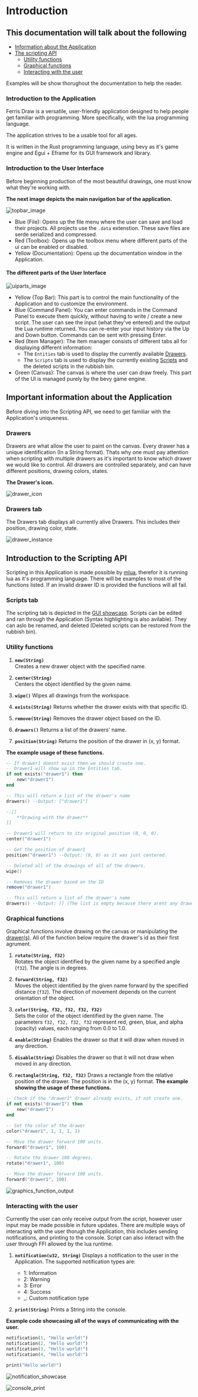 # Introduction

## This documentation will talk about the following

- [Information about the Application](#introduction-to-the-application)
- [The scripting API](#introduction-to-the-scripting-api)
  - [Utility functions](#utility-functions)
  - [Graphical functions](#graphical-functions)
  - [Interacting with the user](#interacting-with-the-user)

Examples will be show thorughout the documentation to help the reader.

### Introduction to the Application

Ferris Draw is a versatile, user-friendly application designed to help people get familiar with programming. More specifically, with the lua programming language.

The application strives to be a usable tool for all ages.

It is written in the Rust programming language, using bevy as it's game engine and Egui + Eframe for its GUI framework and library.

### Introduction to the User Interface

Before beginning production of the most beautiful drawings, one must know what they're working with.

**The next image depicts the main navigation bar of the application.**

![topbar_image](assets/documentation/topbar.png)

- Blue (File): Opens up the file menu where the user can save and load their projects. All projects use the `.data` extenstion. These save files are serde serialized and compressed.
- Red (Toolbox): Opens up the toolbox menu where different parts of the ui can be enabled or disabled.
- Yellow (Documentation): Opens up the documentation window in the Application.

#### The different parts of the User Interface

![uiparts_image](assets/documentation/ui_parts.png)

- Yellow (Top Bar): This part is to control the main functionality of the Application and to customize the environment.
- Blue (Command Panel): You can enter commands in the Command Panel to execute them quickly, without having to write / create a new script. The user can see the input (what they've entered) and the output the Lua runtime returned. You can re-enter your input history via the Up and Down button. Commands can be sent with pressing Enter.
- Red (Item Manager): The item manager consists of different tabs all for displaying different information:
  - The `Entities` tab is used to display the currently available [Drawers](#drawers-tab).
  - The `Scripts` tab is used to display the currently existing [Scripts](#scripts-tab) and the deleted scripts in the rubbish bin.
- Green (Canvas): The canvas is where the user can draw freely. This part of the UI is managed purely by the bevy game engine.

## Important information about the Application

Before diving into the Scripting API, we need to get familiar with the Application's uniqueness.

### Drawers

Drawers are what allow the user to paint on the canvas. Every drawer has a unique identification (In a String format). Thats why one must pay attention when scripting with multiple drawers as it's important to know which drawer we would like to control. All drawers are controlled separately, and can have different positions, drawing colors, states.

**The Drawer's icon.**

![drawer_icon](assets/ferris.png)

### Drawers tab

The Drawers tab displays all currently alive Drawers. This includes their position, drawing color, state.

![drawer_instance](assets/documentation/drawer_instance.png)

## Introduction to the Scripting API

Scripting in this Application is made possible by [mlua](https://github.com/mlua-rs/mlua), therefor it is running lua as it's programming language.
There will be examples to most of the functions listed. If an invalid drawer ID is provided the functions will all fail.

### Scripts tab

The scripting tab is depicted in the [GUI showcase](#the-different-parts-of-the-user-interface). Scripts can be edited and ran through the Application (Syntax highlighting is also avilable). They can aslo be renamed, and deleted (Deleted scripts can be restored from the rubbish bin).

### Utility functions

1. **`new(String)`**  
   Creates a new drawer object with the specified name.

2. **`center(String)`**  
   Centers the object identified by the given name.

3. **`wipe()`**
   Wipes all drawings from the workspace.

4. **`exists(String)`**
   Returns whether the drawer exists with that specific ID.

5. **`remove(String)`**
   Removes the drawer object based on the ID.

6. **`drawers()`**
   Returns a list of the drawers' name.

7. **`position(String)`**
   Returns the position of the drawer in (x, y) format.

**The example usage of these functions.**

```lua
-- If drawer1 doesnt exist then we should create one.
-- Drawer1 will show up in the Entities tab.
if not exists("drawer1") then
    new("drawer1")
end

-- This will return a list of the drawer's name
drawers() --Output: ["drawer1"]

--[[
    **Drawing with the drawer**
]]

-- Drawer1 will return to its original position (0, 0, 0).
center("drawer1")

-- Get the position of drawer1
position("drawer1") --Output: (0, 0) as it was just centered.

-- Deleted all of the drawings of all of the drawers.
wipe()

-- Removes the drawer based on the ID
remove("drawer1")

-- This will return a list of the drawer's name
drawers() --Output: [] (The list is empty because there arent any drawers)
```

### Graphical functions

Graphical functions involve drawing on the canvas or manipulating the [drawer(s)](#drawers). All of the function below require the drawer's id as their first agrument.

1. **`rotate(String, f32)`**  
   Rotates the object identified by the given name by a specified angle (`f32`). The angle is in degrees.

2. **`forward(String, f32)`**  
   Moves the object identified by the given name forward by the specified distance (`f32`). The direction of movement depends on the current orientation of the object.

3. **`color(String, f32, f32, f32, f32)`**  
   Sets the color of the object identified by the given name. The parameters `f32, f32, f32, f32` represent red, green, blue, and alpha (opacity) values, each ranging from 0.0 to 1.0.

4. **`enable(String)`**
   Enables the drawer so that it will draw when moved in any direction.

5. **`disable(String)`**
   Disables the drawer so that it will not draw when moved in any direction.

6. **`rectangle(String, f32, f32)`**
   Draws a rectangle from the relative position of the drawer. The position is in the (x, y) format.
**The example showing the usage of these functions.**

```lua
-- Check if the "drawer1" drawer already exists, if not create one.
if not exists("drawer1") then
    new("drawer1")
end

-- Set the color of the drawer
color("drawer1", 1, 1, 1, 1)

-- Move the drawer forward 100 units.
forward("drawer1", 100)

-- Rotate the drawer 100 degrees.
rotate("drawer1", 100)

-- Move the drawer forward 100 units.
forward("drawer1", 100)
```

![graphics_function_output](assets/documentation/graphics_function_output.png)

### Interacting with the user

Currently the user can only receive output from the script, however user input may be made possible in future updates. There are multiple ways of interacting with the user thorugh the Application, this includes sending notifications, and printing to the console. Script can also interact with the user through FFI allowed by the lua runtime.

1. **`notification(u32, String)`**
    Displays a notification to the user in the Application.
    The supported notification types are:
    - 1: Information
    - 2: Warning
    - 3: Error
    - 4: Success
    - _: Custom notification type

2. **`print(String)`**
    Prints a String into the console.

**Example code showcasing all of the ways of communicating with the user.**

```rs
notification(1, "Hello world!")
notification(2, "Hello world!")
notification(3, "Hello world!")
notification(4, "Hello world!")

print("Hello world!")
```

![notification_showcase](assets/documentation/notification_showcase.png)

![console_print](assets/documentation/console_print.png)
